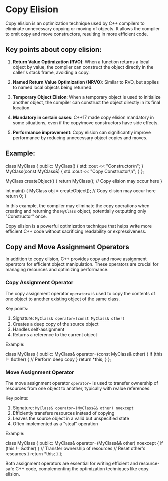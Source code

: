 # Copy Elision

Copy elision is an optimization technique used by C++ compilers to eliminate unnecessary copying or moving of objects. It allows the compiler to omit copy and move constructors, resulting in more efficient code.

## Key points about copy elision:

1. **Return Value Optimization (RVO)**: When a function returns a local object by value, the compiler can construct the object directly in the caller's stack frame, avoiding a copy.

2. **Named Return Value Optimization (NRVO)**: Similar to RVO, but applies to named local objects being returned.

3. **Temporary Object Elision**: When a temporary object is used to initialize another object, the compiler can construct the object directly in its final location.

4. **Mandatory in certain cases**: C++17 made copy elision mandatory in some situations, even if the copy/move constructors have side effects.

5. **Performance improvement**: Copy elision can significantly improve performance by reducing unnecessary object copies and moves.

## Example:


class MyClass {
public:
    MyClass() { std::cout << "Constructor\n"; }
    MyClass(const MyClass&) { std::cout << "Copy Constructor\n"; }
};

MyClass createObject() {
    return MyClass(); // Copy elision may occur here
}

int main() {
    MyClass obj = createObject(); // Copy elision may occur here
    return 0;
}


In this example, the compiler may eliminate the copy operations when creating and returning the `MyClass` object, potentially outputting only "Constructor" once.

Copy elision is a powerful optimization technique that helps write more efficient C++ code without sacrificing readability or expressiveness.


## Copy and Move Assignment Operators

In addition to copy elision, C++ provides copy and move assignment operators for efficient object manipulation. These operators are crucial for managing resources and optimizing performance.

### Copy Assignment Operator

The copy assignment operator `operator=` is used to copy the contents of one object to another existing object of the same class.

Key points:
1. Signature: `MyClass& operator=(const MyClass& other)`
2. Creates a deep copy of the source object
3. Handles self-assignment
4. Returns a reference to the current object

Example:


class MyClass {
public:
    MyClass& operator=(const MyClass& other) {
        if (this != &other) {
            // Perform deep copy
        }
        return *this;
    }
};


### Move Assignment Operator

The move assignment operator `operator=` is used to transfer ownership of resources from one object to another, typically with rvalue references.

Key points:
1. Signature: `MyClass& operator=(MyClass&& other) noexcept`
2. Efficiently transfers resources instead of copying
3. Leaves the source object in a valid but unspecified state
4. Often implemented as a "steal" operation

Example:


class MyClass {
public:
    MyClass& operator=(MyClass&& other) noexcept {
        if (this != &other) {
            // Transfer ownership of resources
            // Reset other's resources
        }
        return *this;
    }
};


Both assignment operators are essential for writing efficient and resource-safe C++ code, complementing the optimization techniques like copy elision.
